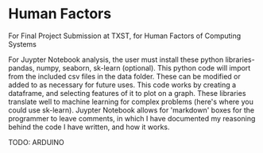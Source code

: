 # Human Factors
For Final Project Submission at TXST, for Human Factors of Computing Systems

For Juypter Notebook analysis, the user must install these python libraries- pandas, numpy, seaborn, sk-learn (optional).
This python code will import from the included csv files in the data folder. These can be modified or added to as necessary for future uses.
This code works by creating a dataframe, and selecting features of it to plot on a graph. These libraries translate well to machine learning for complex problems (here's where you could use sk-learn).
Juypter Notebook allows for 'markdown' boxes for the programmer to leave comments, in which I have documented my reasoning behind the code I have written, and how it works.

TODO: ARDUINO
